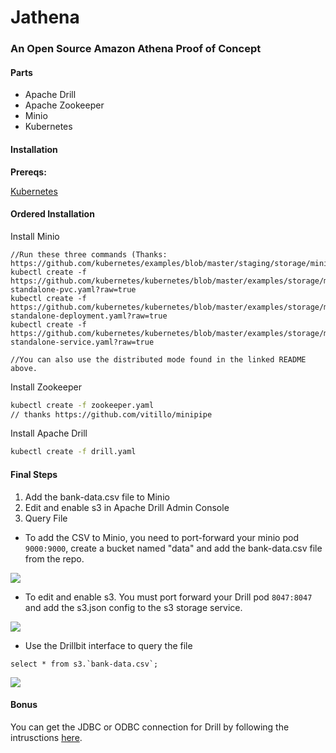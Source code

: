 # Jathena
### An Open Source Amazon Athena Proof of Concept


#### Parts

* Apache Drill
* Apache Zookeeper
* Minio
* Kubernetes

#### Installation 


**Prereqs:**

[Kubernetes](https://kubernetes.io)


#### Ordered Installation 

Install Minio

```
//Run these three commands (Thanks: https://github.com/kubernetes/examples/blob/master/staging/storage/minio/README.md)
kubectl create -f https://github.com/kubernetes/kubernetes/blob/master/examples/storage/minio/minio-standalone-pvc.yaml?raw=true
kubectl create -f https://github.com/kubernetes/kubernetes/blob/master/examples/storage/minio/minio-standalone-deployment.yaml?raw=true
kubectl create -f https://github.com/kubernetes/kubernetes/blob/master/examples/storage/minio/minio-standalone-service.yaml?raw=true

//You can also use the distributed mode found in the linked README above. 
```

Install Zookeeper 

```bash
kubectl create -f zookeeper.yaml
// thanks https://github.com/vitillo/minipipe
```

Install Apache Drill 

```bash
kubectl create -f drill.yaml
```

#### Final Steps

1. Add the bank-data.csv file to Minio
2. Edit and enable s3 in Apache Drill Admin Console
3. Query File 


- To add the CSV to Minio, you need to port-forward your minio pod `9000:9000`, create a bucket named "data" and add the bank-data.csv file from the repo. 

![](https://i.imgur.com/2Pa9hUT.gif)

- To edit and enable s3. You must port forward your Drill pod `8047:8047` and add the s3.json config to the s3 storage service.

![](https://imgur.com/ZUuWj0z.gif)

- Use the Drillbit interface to query the file

```
select * from s3.`bank-data.csv`;
```

![](https://imgur.com/Y7sQ0pB.gif)

#### Bonus

You can get the JDBC or ODBC connection for Drill by following the intrusctions [here](https://drill.apache.org/docs/using-the-jdbc-driver/). 

